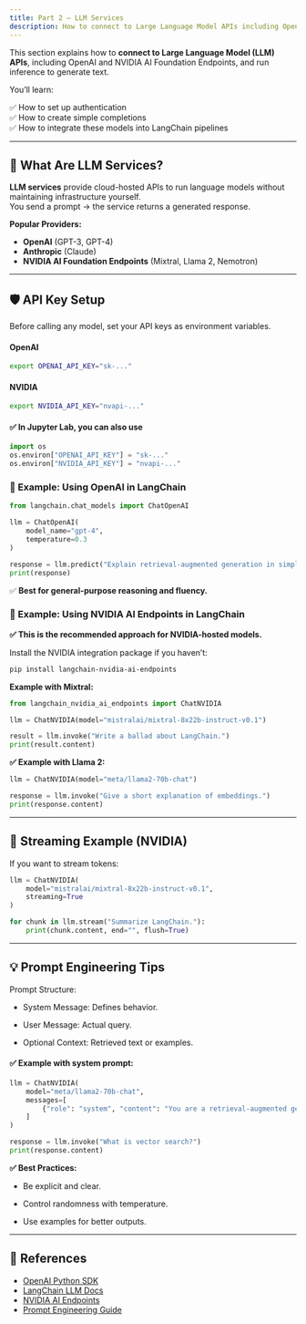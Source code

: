 ```yaml
---
title: Part 2 – LLM Services
description: How to connect to Large Language Model APIs including OpenAI and NVIDIA AI Endpoints.
---
```


This section explains how to **connect to Large Language Model (LLM) APIs**, including OpenAI and NVIDIA AI Foundation Endpoints, and run inference to generate text.


You’ll learn:

✅ How to set up authentication  
✅ How to create simple completions  
✅ How to integrate these models into LangChain pipelines  

---

## 🧠 What Are LLM Services?

**LLM services** provide cloud-hosted APIs to run language models without maintaining infrastructure yourself.  
You send a prompt → the service returns a generated response.

**Popular Providers:**

- **OpenAI** (GPT-3, GPT-4)
- **Anthropic** (Claude)
- **NVIDIA AI Foundation Endpoints** (Mixtral, Llama 2, Nemotron)

---

## 🛡️ API Key Setup

Before calling any model, set your API keys as environment variables.

#### OpenAI

```bash
export OPENAI_API_KEY="sk-..."
```

#### NVIDIA
```bash
export NVIDIA_API_KEY="nvapi-..."
```

#### ✅ In Jupyter Lab, you can also use
```python
import os
os.environ["OPENAI_API_KEY"] = "sk-..."
os.environ["NVIDIA_API_KEY"] = "nvapi-..."
```

### 🚀 Example: Using OpenAI in LangChain
```python
from langchain.chat_models import ChatOpenAI

llm = ChatOpenAI(
    model_name="gpt-4",
    temperature=0.3
)

response = llm.predict("Explain retrieval-augmented generation in simple terms.")
print(response)
```
✅ **Best for general-purpose reasoning and fluency.**

### 🚀 Example: Using NVIDIA AI Endpoints in LangChain
**✅ This is the recommended approach for NVIDIA-hosted models.**

Install the NVIDIA integration package if you haven’t:
```bash
pip install langchain-nvidia-ai-endpoints
```

**Example with Mixtral:**
```python
from langchain_nvidia_ai_endpoints import ChatNVIDIA

llm = ChatNVIDIA(model="mistralai/mixtral-8x22b-instruct-v0.1")

result = llm.invoke("Write a ballad about LangChain.")
print(result.content)
```

**✅ Example with Llama 2:**
```python
llm = ChatNVIDIA(model="meta/llama2-70b-chat")

response = llm.invoke("Give a short explanation of embeddings.")
print(response.content)
```

---

## 🧩 Streaming Example (NVIDIA)
If you want to stream tokens:
```python
llm = ChatNVIDIA(
    model="mistralai/mixtral-8x22b-instruct-v0.1",
    streaming=True
)

for chunk in llm.stream("Summarize LangChain."):
    print(chunk.content, end="", flush=True)
```

---
## 💡 Prompt Engineering Tips
Prompt Structure:

- System Message: Defines behavior.

- User Message: Actual query.

- Optional Context: Retrieved text or examples.

#### ✅ Example with system prompt:
```python
llm = ChatNVIDIA(
    model="meta/llama2-70b-chat",
    messages=[
        {"role": "system", "content": "You are a retrieval-augmented generation expert."}
    ]
)

response = llm.invoke("What is vector search?")
print(response.content)
```
**✅ Best Practices:**

- Be explicit and clear.

- Control randomness with temperature.

- Use examples for better outputs.

---

## 🔗 References
- [OpenAI Python SDK](https://platform.openai.com/docs/overview)
- [LangChain LLM Docs](https://python.langchain.com/docs/modules/models/llms/)
- [NVIDIA AI Endpoints](https://python.langchain.com/docs/integrations/providers/nvidia/#using-nvidia-ai-foundation-endpoints)
- [Prompt Engineering Guide](https://www.promptingguide.ai/)







